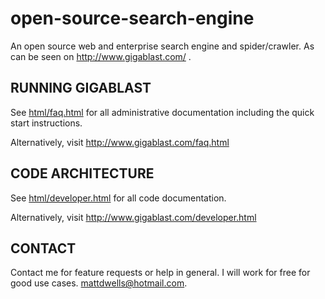open-source-search-engine
=========================

An open source web and enterprise search engine and spider/crawler. As can be seen on http://www.gigablast.com/ .

RUNNING GIGABLAST
-----------------

See <a href=html/faq.html>html/faq.html</a> 
for all administrative documentation including 
the quick start instructions.

Alternatively, visit http://www.gigablast.com/faq.html



CODE ARCHITECTURE
-----------------

See <a href=html/developer.html>html/developer.html</a> 
for all code documentation.

Alternatively, visit http://www.gigablast.com/developer.html



CONTACT
-------

Contact me for feature requests or help in general. I will work for free
for good use cases. mattdwells@hotmail.com.


